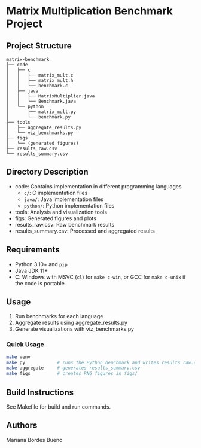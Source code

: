 # Matrix Multiplication Benchmark Project

## Project Structure

```
matrix-benchmark
├── code
│   ├── c
│   │   ├── matrix_mult.c
│   │   ├── matrix_mult.h
│   │   └── benchmark.c
│   ├── java
│   │   ├── MatrixMultiplier.java
│   │   └── Benchmark.java
│   └── python
│       ├── matrix_mult.py
│       └── benchmark.py
├── tools
│   ├── aggregate_results.py
│   └── viz_benchmarks.py
├── figs
│   └── (generated figures)
├── results_raw.csv
└── results_summary.csv
```

## Directory Description

- code: Contains implementation in different programming languages
  - `c/`: C implementation files
  - `java/`: Java implementation files
  - `python/`: Python implementation files
- tools: Analysis and visualization tools
- figs: Generated figures and plots
- results_raw.csv: Raw benchmark results
- results_summary.csv: Processed and aggregated results

## Requirements

* Python 3.10+ and `pip`
* Java JDK 11+
* C: Windows with MSVC (`cl`) for `make c-win`, or GCC for `make c-unix` if the code is portable

## Usage

1. Run benchmarks for each language
2. Aggregate results using aggregate_results.py
3. Generate visualizations with viz_benchmarks.py

### Quick Usage

```bash
make venv
make py            # runs the Python benchmark and writes results_raw.csv
make aggregate     # generates results_summary.csv
make figs          # creates PNG figures in figs/
```

## Build Instructions

See Makefile for build and run commands.


## Authors

Mariana Bordes Bueno

